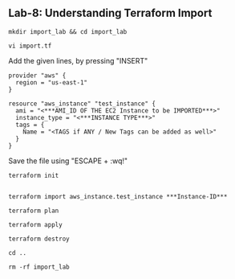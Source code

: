
## Lab-8: Understanding Terraform Import
```
mkdir import_lab && cd import_lab
```
```
vi import.tf
```
Add the given lines, by pressing "INSERT" 
```
provider "aws" {
  region = "us-east-1"
}   

resource "aws_instance" "test_instance" {
  ami = "<***AMI_ID OF THE EC2 Instance to be IMPORTED***>"
  instance_type = "<***INSTANCE TYPE***>"
  tags = {
    Name = "<TAGS if ANY / New Tags can be added as well>"
  }
}
```
Save the file using "ESCAPE + :wq!"
```
terraform init
```
```

terraform import aws_instance.test_instance ***Instance-ID***
```
```
terraform plan
```
```
terraform apply
```
```
terraform destroy
```
```
cd ..
```
```
rm -rf import_lab
```
